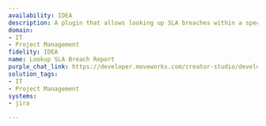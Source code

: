```yaml
---
availability: IDEA
description: A plugin that allows looking up SLA breaches within a specified period.
domain:
- IT
- Project Management
fidelity: IDEA
name: Lookup SLA Breach Report
purple_chat_link: https://developer.moveworks.com/creator-studio/developer-tools/purple-chat/?conversation=%7B%22startTimestamp%22%3A%2211%3A43+AM%22%2C%22messages%22%3A%5B%7B%22parts%22%3A%5B%7B%22richText%22%3A%22Can+you+get+me+the+latest+SLA+breach+report%3F%22%7D%5D%2C%22role%22%3A%22user%22%7D%2C%7B%22parts%22%3A%5B%7B%22richText%22%3A%22%3Cp%3ESure.+For+which+time+period+would+you+like+the+report%3F%3C%2Fp%3E%22%7D%2C%7B%22buttons%22%3A%5B%7B%22buttonText%22%3A%22Last+24+Hours%22%2C%22style%22%3A%22outlined%22%7D%2C%7B%22buttonText%22%3A%22Last+7+Days%22%2C%22style%22%3A%22outlined%22%7D%2C%7B%22buttonText%22%3A%22Last+30+Days%22%2C%22style%22%3A%22outlined%22%7D%5D%7D%5D%2C%22role%22%3A%22assistant%22%7D%2C%7B%22parts%22%3A%5B%7B%22richText%22%3A%22Last+7+Days%22%7D%5D%2C%22role%22%3A%22user%22%7D%2C%7B%22parts%22%3A%5B%7B%22reasoningSteps%22%3A%5B%7B%22richText%22%3A%22Searching+%3Cb%3EJira%3C%2Fb%3E+for+issues+that+breached+their+SLA+in+the+last+7+days.%22%2C%22status%22%3A%22success%22%7D%5D%7D%2C%7B%22richText%22%3A%22%3Cp%3EHere+is+the+SLA+breach+summary+for+the+last+7+days%3A%3C%2Fp%3E%3Cul%3E%3Cli%3E%3Cb%3EHighest%3A%3C%2Fb%3E+3+breached+issues%3C%2Fli%3E%3Cli%3E%3Cb%3EHigh%3A%3C%2Fb%3E+8+breached+issues%3C%2Fli%3E%3Cli%3E%3Cb%3EMedium%3A%3C%2Fb%3E+15+breached+issues%3C%2Fli%3E%3C%2Ful%3E%3Cp%3EThe+most+recent+critical+breaches+were%3A%3C%2Fp%3E%22%7D%2C%7B%22citations%22%3A%5B%7B%22citationTitle%22%3A%22SUP-1234%3A+Payment+gateway+unresponsive%22%2C%22connectorName%22%3A%22jira%22%7D%2C%7B%22citationTitle%22%3A%22SUP-1230%3A+Website+login+unavailable+for+SSO+users%22%2C%22connectorName%22%3A%22jira%22%7D%5D%7D%2C%7B%22buttons%22%3A%5B%7B%22buttonText%22%3A%22View+Details%22%2C%22style%22%3A%22filled%22%7D%2C%7B%22buttonText%22%3A%22Export+Report%22%2C%22style%22%3A%22outlined%22%7D%5D%7D%5D%2C%22role%22%3A%22assistant%22%7D%2C%7B%22parts%22%3A%5B%7B%22richText%22%3A%22View+Details%22%7D%5D%2C%22role%22%3A%22user%22%7D%2C%7B%22parts%22%3A%5B%7B%22richText%22%3A%22%3Cp%3EWhich+issue+would+you+like+to+see+details+for%3F%3C%2Fp%3E%22%7D%2C%7B%22buttons%22%3A%5B%7B%22buttonText%22%3A%22SUP-1234%22%2C%22style%22%3A%22outlined%22%7D%2C%7B%22buttonText%22%3A%22SUP-1230%22%2C%22style%22%3A%22outlined%22%7D%5D%7D%5D%2C%22role%22%3A%22assistant%22%7D%2C%7B%22parts%22%3A%5B%7B%22richText%22%3A%22SUP-1234%22%7D%5D%2C%22role%22%3A%22user%22%7D%2C%7B%22parts%22%3A%5B%7B%22richText%22%3A%22%3Cp%3EHere+are+the+details+for+%3Cb%3ESUP-1234%3C%2Fb%3E%3A%3C%2Fp%3E%22%7D%2C%7B%22apiBlock%22%3A%7B%22code%22%3A%22%7B%5Cn++%5C%22summary%5C%22%3A+%5C%22Payment+gateway+unresponsive%5C%22%2C%5Cn++%5C%22assignee%5C%22%3A+%7B%5Cn++++%5C%22displayName%5C%22%3A+%5C%22Billing+Systems+Team%5C%22%5Cn+++%7D%2C%5Cn++%5C%22status%5C%22%3A+%7B%5Cn++++%5C%22name%5C%22%3A+%5C%22In+Progress%5C%22%5Cn++%7D%2C%5Cn++%5C%22priority%5C%22%3A+%7B%5Cn++++%5C%22name%5C%22%3A+%5C%22Highest%5C%22%5Cn++%7D%2C%5Cn++%5C%22sla%5C%22%3A+%7B%5Cn++++%5C%22status%5C%22%3A+%5C%22breached%5C%22%2C%5Cn++++%5C%22breachedAt%5C%22%3A+%5C%222024-05-29T10%3A15%3A00Z%5C%22%2C%5Cn++++%5C%22timeToResolution%5C%22%3A+%5C%224+hours%5C%22%5Cn++%7D%5Cn%7D%22%2C%22connectorName%22%3A%22jira%22%2C%22title%22%3A%22GET+%2Fissue%2FSUP-1234%22%7D%7D%2C%7B%22buttons%22%3A%5B%7B%22buttonText%22%3A%22Add+Comment%22%2C%22style%22%3A%22outlined%22%7D%2C%7B%22buttonText%22%3A%22Reassign+Issue%22%2C%22style%22%3A%22outlined%22%7D%5D%7D%5D%2C%22role%22%3A%22assistant%22%7D%5D%7D
solution_tags:
- IT
- Project Management
systems:
- jira

---
```

